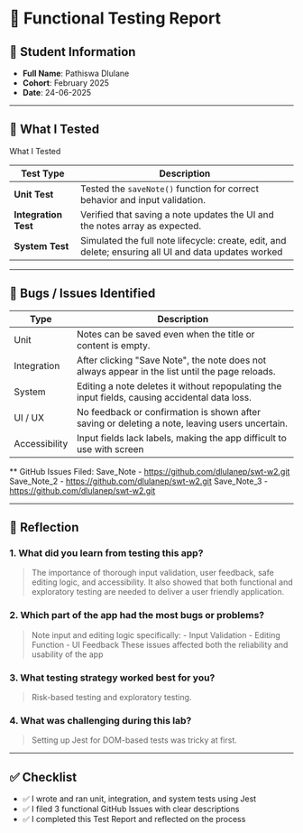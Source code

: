 # 🧪 Functional Testing Report

## 👤 Student Information
- **Full Name**: Pathiswa Dlulane  
- **Cohort**: February 2025  
- **Date**: 24-06-2025  

---

## 🧪 What I Tested

What I Tested

| Test Type            | Description                                                                 |
|----------------------|-----------------------------------------------------------------------------|
| **Unit Test**        | Tested the `saveNote()` function for correct behavior and input validation.  |
| **Integration Test** | Verified that saving a note updates the UI and the notes array as expected. |
| **System Test**      | Simulated the full note lifecycle: create, edit, and delete; ensuring all UI and data updates worked |
---

## 🐛 Bugs / Issues Identified

| Type             | Description                                                                                      |
|------------------|--------------------------------------------------------------------------------------------------|
| Unit             | Notes can be saved even when the title or content is empty.                                      |
| Integration      | After clicking "Save Note", the note does not always appear in the list until the page reloads.  |
| System           | Editing a note deletes it without repopulating the input fields, causing accidental data loss.   |
| UI / UX          | No feedback or confirmation is shown after saving or deleting a note, leaving users uncertain.   |
| Accessibility    | Input fields lack labels, making the app difficult to use with screen

** GitHub Issues Filed: 
Save_Note - https://github.com/dlulanep/swt-w2.git
Save_Note_2 - https://github.com/dlulanep/swt-w2.git
Save_Note_3 - https://github.com/dlulanep/swt-w2.git

---

## 💬 Reflection

### 1. What did you learn from testing this app?
>   The importance of thorough input validation, user feedback, safe        
    editing logic, and accessibility. It also showed that both functional and exploratory testing are needed to deliver a user friendly application.

### 2. Which part of the app had the most bugs or problems?
> Note input and editing logic specifically:
    - Input Validation
    - Editing Function
    - UI Feedback
These issues affected both the reliability and usability of the app

### 3. What testing strategy worked best for you?
> Risk-based testing and exploratory testing. 

### 4. What was challenging during this lab?
> Setting up Jest for DOM-based tests was tricky at first.

---

## ✅ Checklist

- ✅ I wrote and ran unit, integration, and system tests using Jest  
- ✅ I filed 3 functional GitHub Issues with clear descriptions  
- ✅ I completed this Test Report and reflected on the process  
